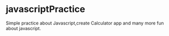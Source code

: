 # javascriptPractice
Simple practice about Javascript,create Calculator app and many more fun about javascript.
